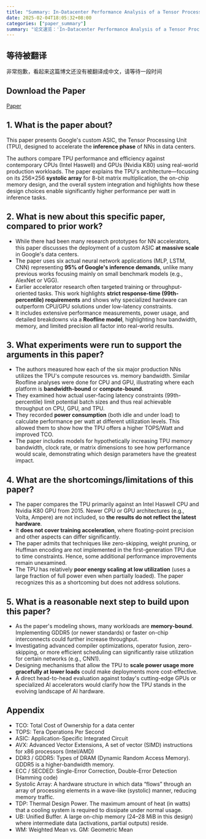 ```yaml
---
title: "Summary: In-Datacenter Performance Analysis of a Tensor Processing Unit"
date: 2025-02-04T18:05:32+08:00
categories: ["paper_summary"]
summary: "论文速览：'In-Datacenter Performance Analysis of a Tensor Processing Unit'"
---
```


## 等待被翻译

非常抱歉，看起来这篇博文还没有被翻译成中文，请等待一段时间

## Download the Paper

[Paper](https://arxiv.org/pdf/1704.04760)

## 1. What is the paper about?

This paper presents Google's custom ASIC, the Tensor Processing Unit (TPU), designed to accelerate the **inference phase** of NNs in data centers.

The authors compare TPU performance and efficiency against contemporary CPUs (Intel Haswell) and GPUs (Nvidia K80) using real-world production workloads. The paper explains the TPU's architecture—focusing on its 256×256 **systolic array** for 8-bit matrix multiplication, the on-chip memory design, and the overall system integration and highlights how these design choices enable significantly higher performance per watt in inference tasks.

## 2. What is new about this specific paper, compared to prior work?

- While there had been many research prototypes for NN accelerators, this paper discusses the deployment of a custom ASIC **at massive scale** in Google's data centers.
- The paper uses six actual neural network applications (MLP, LSTM, CNN) representing **95% of Google's inference demands**, unlike many previous works focusing mainly on small benchmark models (e.g., AlexNet or VGG).
- Earlier accelerator research often targeted training or throughput-oriented tasks. This work highlights **strict response-time (99th-percentile) requirements** and shows why specialized hardware can outperform CPU/GPU solutions under low-latency constraints.
- It includes extensive performance measurements, power usage, and detailed breakdowns via a **Roofline model**, highlighting how bandwidth, memory, and limited precision all factor into real-world results.

## 3. What experiments were run to support the arguments in this paper?

- The authors measured how each of the six major production NNs utilizes the TPU's compute resources vs. memory bandwidth. Similar Roofline analyses were done for CPU and GPU, illustrating where each platform is **bandwidth-bound** or **compute-bound**.
- They examined how actual user-facing latency constraints (99th-percentile) limit potential batch sizes and thus real achievable throughput on CPU, GPU, and TPU.
- They recorded **power consumption** (both idle and under load) to calculate performance per watt at different utilization levels. This allowed them to show how the TPU offers a higher TOPS/Watt and improved TCO.
- The paper includes models for hypothetically increasing TPU memory bandwidth, clock rate, or matrix dimensions to see how performance would scale, demonstrating which design parameters have the greatest impact.

## 4. What are the shortcomings/limitations of this paper?

- The paper compares the TPU primarily against an Intel Haswell CPU and Nvidia K80 GPU from 2015. Newer CPU or GPU architectures (e.g., Volta, Ampere) are not included, so **the results do not reflect the latest hardware**.
- It **does not cover training acceleration**, where floating-point precision and other aspects can differ significantly.
- The paper admits that techniques like zero-skipping, weight pruning, or Huffman encoding are not implemented in the first-generation TPU due to time constraints. Hence, some additional performance improvements remain unexamined.
- The TPU has relatively **poor energy scaling at low utilization** (uses a large fraction of full power even when partially loaded). The paper recognizes this as a shortcoming but does not address solutions.

## 5. What is a reasonable next step to build upon this paper?

- As the paper's modeling shows, many workloads are **memory-bound**. Implementing GDDR5 (or newer standards) or faster on-chip interconnects could further increase throughput.
- Investigating advanced compiler optimizations, operator fusion, zero-skipping, or more efficient scheduling can significantly raise utilization for certain networks (e.g., CNN1).
- Designing mechanisms that allow the TPU to **scale power usage more gracefully at lower loads** could make deployments more cost-effective.
- A direct head-to-head evaluation against today's cutting-edge GPUs or specialized AI accelerators would clarify how the TPU stands in the evolving landscape of AI hardware.

## Appendix

- TCO: Total Cost of Ownership for a data center
- TOPS: Tera Operations Per Second
- ASIC: Application-Specific Integrated Circuit
- AVX: Advanced Vector Extensions, A set of vector (SIMD) instructions for x86 processors (Intel/AMD)
- DDR3 / GDDR5: Types of DRAM (Dynamic Random Access Memory). GDDR5 is a higher-bandwidth memory.
- ECC / SECDED: Single-Error Correction, Double-Error Detection (Hamming code)
- Systolic Array: A hardware structure in which data “flows” through an array of processing elements in a wave-like (systolic) manner, reducing memory traffic.
- TDP: Thermal Design Power. The maximum amount of heat (in watts) that a cooling system is required to dissipate under normal usage.
- UB: Unified Buffer. A large on-chip memory (24–28 MiB in this design) where intermediate data (activations, partial outputs) reside.
- WM: Weighted Mean vs. GM: Geometric Mean
